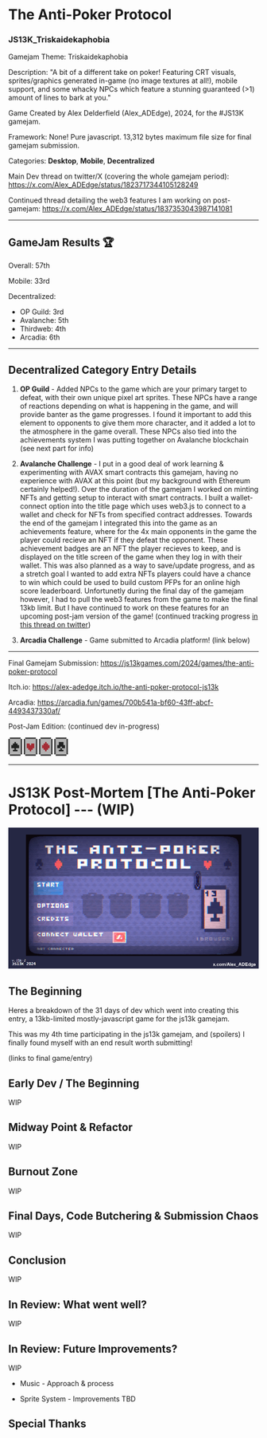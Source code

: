 # The Anti-Poker Protocol 
### JS13K_Triskaidekaphobia

Gamejam Theme: Triskaidekaphobia

Description: "A bit of a different take on poker! Featuring CRT visuals, sprites/graphics generated in-game (no image textures at all!), mobile support, and some whacky NPCs which feature a stunning guaranteed (>1) amount of lines to bark at you."

Game Created by Alex Delderfield (Alex_ADEdge), 2024, for the #JS13K gamejam.

Framework: None! Pure javascript. 13,312 bytes maximum file size for final gamejam submission. 

Categories: **Desktop**, **Mobile**, **Decentralized**

Main Dev thread on twitter/X (covering the whole gamejam period): https://x.com/Alex_ADEdge/status/1823717344105128249

Continued thread detailing the web3 features I am working on post-gamejam: https://x.com/Alex_ADEdge/status/1837353043987141081

---

## GameJam Results 🏆

Overall: 57th

Mobile: 33rd

Decentralized: 
* OP Guild: 3rd
* Avalanche: 5th
* Thirdweb: 4th
* Arcadia: 6th


---

## Decentralized Category Entry Details

1) **OP Guild** - Added NPCs to the game which are your primary target to defeat, with their own unique pixel art sprites. These NPCs have a range of reactions depending on what is happening in the game, and will provide banter as the game progresses. I found it important to add this element to opponents to give them more character, and it added a lot to the atmosphere in the game overall. These NPCs also tied into the achievements system I was putting together on Avalanche blockchain (see next part for info)

2) **Avalanche Challenge** - I put in a good deal of work learning & experimenting with AVAX smart contracts this gamejam, having no experience with AVAX at this point (but my background with Ethereum certainly helped!). Over the duration of the gamejam I worked on minting NFTs and getting setup to interact with smart contracts. I built a wallet-connect option into the title page which uses web3.js to connect to a wallet and check for NFTs from specified contract addresses. Towards the end of the gamejam I integrated this into the game as an achievements feature, where for the 4x main opponents in the game the player could recieve an NFT if they defeat the opponent. These achievement badges are an NFT the player recieves to keep, and is displayed on the title screen of the game when they log in with their wallet. This was also planned as a way to save/update progress, and as a stretch goal I wanted to add extra NFTs players could have a chance to win which could be used to build custom PFPs for an online high score leaderboard. Unfortunetly during the final day of the gamejam however, I had to pull the web3 features from the game to make the final 13kb limit. But I have continued to work on these features for an upcoming post-jam version of the game!  (continued tracking progress [in this thread on twitter](https://x.com/Alex_ADEdge/status/1837353043987141081))

3) **Arcadia Challenge** - Game submitted to Arcadia platform! (link below)


---

Final Gamejam Submission: https://js13kgames.com/2024/games/the-anti-poker-protocol

Itch.io: https://alex-adedge.itch.io/the-anti-poker-protocol-js13k

Arcadia: https://arcadia.fun/games/700b541a-bf60-43ff-abcf-4493437330af/

Post-Jam Edition: (continued dev in-progress)

<img src="/docs/images/minicards2.png" alt="screenshot" width="120px">

---

# JS13K Post-Mortem [The Anti-Poker Protocol] --- (WIP)


<img src="/docs/images/ATPP_GIF3speed2.gif" alt="screenshot" width="640px">

## The Beginning

Heres a breakdown of the 31 days of dev which went into creating this entry, a 13kb-limited mostly-javascript game for the js13k gamejam.

This was my 4th time participating in the js13k gamejam, and (spoilers) I finally found myself with an end result worth submitting! 

(links to final game/entry)

## Early Dev / The Beginning

WIP

## Midway Point & Refactor

WIP

## Burnout Zone

WIP

## Final Days, Code Butchering & Submission Chaos

WIP

## Conclusion

WIP

## In Review: What went well?

WIP

## In Review: Future Improvements?

WIP

* Music - Approach & process

* Sprite System - Improvements TBD

## Special Thanks
